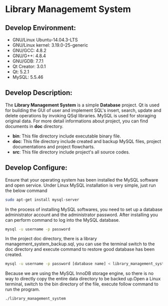 # Library Managememt System
## Develop Environment:
- GNU/Linux Ubuntu-14.04.3-LTS
- GNU/Linux kernel: 3.19.0-25-generic
- GNU/GCC: 4.8.2
- GNU/G++: 4.8.4
- GNU/GDB: 7.7.1
- Qt Creator: 3.0.1
- Qt: 5.2.1
- MySQL: 5.5.46

## Develop Description:
The **Library Management System** is a simple **Database** project. Qt is used for building the GUI of user and implement SQL's insert, search, update and delete operations by invoking QSql libraries. MySQL is used for storaging original data. For more detail informations about project, you can find documents in **doc** directory.

- **bin**: This file directory include executable binary file.
- **doc**: This file directory include created and backup MySQL files, project documentations and project flowcharts.
- **src**: This file directory include project's all source codes.

## Develop Configure:
Ensure that your operating system has been installed the MySQL software and open service. Under Linux MySQL installation is very simple, just run the below command
``` bash
sudo apt-get install mysql-server
```

In the process of installing MySQL softwares, you need to set up a database administrator account and the administrator password. After installing you can perform command to log into the MySQL database.
``` bash
mysql -u username -p password
```

In the project doc directory, there is a library management_system_backup.sql, you can use the terminal switch to the doc directory and execute command to restore good database has been created.
``` bash
mysql -u username -p password [database name] < library_management_system_backup.sql
```

Because we are using the MySQL InnoDB storage engine, so there is no way to directly copy the entire data directory to be backed up.Open a Linux terminal, switch to the bin directory of the file, execute follow command to run the program.
``` bash
./library_management_system
```
